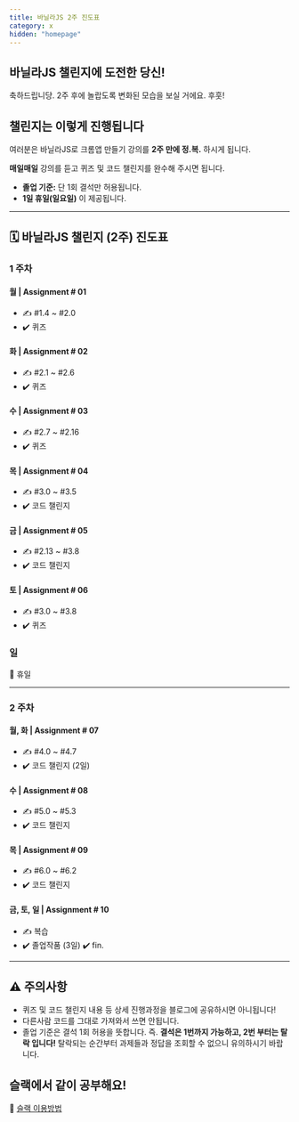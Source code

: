 ```yaml
---
title: 바닐라JS 2주 진도표
category: x
hidden: "homepage"
---
```


## 바닐라JS 챌린지에 도전한 당신!

축하드립니당. 2주 후에 놀랍도록 변화된 모습을 보실 거에요. 후훗!

## 챌린지는 이렇게 진행됩니다

여러분은 바닐라JS로 크롬앱 만들기 강의를 **2주 만에 정.복.** 하시게 됩니다.

**매일매일** 강의를 듣고 퀴즈 및 코드 챌린지를 완수해 주시면 됩니다.

- **졸업 기준:** 단 1회 결석만 허용됩니다.
- **1일 휴일(일요일)** 이 제공됩니다.

---

## 🗓 바닐라JS 챌린지 (2주) 진도표

### **1 주차**

#### **월 | Assignment # 01**

- ✍️ #1.4 ~ #2.0
- ✔️ 퀴즈

#### **화 | Assignment # 02**

- ✍️ #2.1 ~ #2.6
- ✔️ 퀴즈

#### **수 | Assignment # 03**

- ✍️ #2.7 ~ #2.16
- ✔️ 퀴즈

#### **목 | Assignment # 04**

- ✍️ #3.0 ~ #3.5
- ✔️ 코드 챌린지

#### **금 | Assignment # 05**

- ✍️ #2.13 ~ #3.8
- ✔️ 코드 챌린지

#### **토 | Assignment # 06**

- ✍️ #3.0 ~ #3.8
- ✔️ 퀴즈

### 일

🌴 휴일

---

### **2 주차**

#### **월, 화 | Assignment # 07**

- ✍️ #4.0 ~ #4.7
- ✔️ 코드 챌린지 (2일)

#### **수 | Assignment # 08**

- ✍️ #5.0 ~ #5.3
- ✔️ 코드 챌린지 

#### **목 | Assignment # 09**

- ✍️ #6.0 ~ #6.2
- ✔️ 코드 챌린지

#### **금, 토, 일 | Assignment # 10**

- ✍️ 복습
- ✔️ 졸업작품 (3일) ✔️ fin.

---

## ⚠️ 주의사항

- 퀴즈 및 코드 챌린지 내용 등 상세 진행과정을 블로그에 공유하시면 아니됩니다!
- 다른사람 코드를 그대로 가져와서 쓰면 안됩니다.
- 졸업 기준은 결석 1회 허용을 뜻합니다. 즉. **결석은 1번까지 가능하고, 2번 부터는 탈락 입니다!** 탈락되는 순간부터 과제들과 정답을 조회할 수 없으니 유의하시기 바랍니다.

## 슬랙에서 같이 공부해요!

🎈 [슬랙 이용방법](/faq/community/slack)

